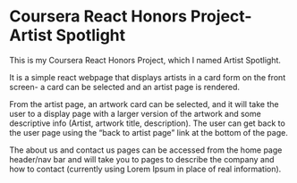 # Coursera React Honors Project- Artist Spotlight

This is my Coursera React Honors Project, which I named Artist Spotlight.

It is a simple react webpage that displays artists in a card form on the front screen- a card can be selected and an artist page is rendered.  

From the artist page, an artwork card can be selected, and it will take the user to a display page with a larger version of the artwork and some descriptive info (Artist, artwork title, description). The user can get back to the user page using the “back to artist page” link at the bottom of the page.  

The about us and contact us pages can be accessed from the home page header/nav bar and will take you to pages to describe the company and how to contact (currently using Lorem Ipsum in place of real information).

